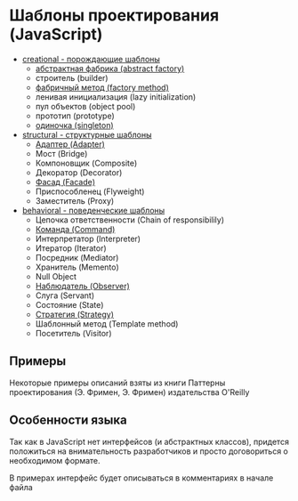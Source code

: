 # Шаблоны проектирования (JavaScript)

* [creational - порождающие шаблоны](https://github.com/Mohnatus/design-patterns-js/tree/master/creational)
  * [абстрактная фабрика (abstract factory)](https://github.com/Mohnatus/design-patterns-js/tree/master/creational/abstractFactory)
  * строитель (builder)
  * [фабричный метод (factory method)](https://github.com/Mohnatus/design-patterns-js/tree/master/creational/factoryMethod)
  * ленивая инициализация (lazy initialization)
  * пул объектов (object pool)
  * прототип (prototype)
  * [одиночка (singleton)](https://github.com/Mohnatus/design-patterns-js/tree/master/creational/singleton)
* [structural - структурные шаблоны](https://github.com/Mohnatus/design-patterns-js/tree/master/structural)
  * [Адаптер (Adapter)](https://github.com/Mohnatus/design-patterns-js/tree/master/adapter)
  * Мост (Bridge)
  * Компоновщик (Composite)
  * Декоратор (Decorator)
  * [Фасад (Facade)](https://github.com/Mohnatus/design-patterns-js/tree/master/facade)
  * Приспособленец (Flyweight)
  * Заместитель (Proxy)
* [behavioral - поведенческие шаблоны](https://github.com/Mohnatus/design-patterns-js/tree/master/behavioral)
  * Цепочка ответственности (Chain of responsibilily)
  * [Команда (Command)](https://github.com/Mohnatus/design-patterns-js/tree/master/behavioral/command)
  * Интерпретатор (Interpreter)
  * Итератор (Iterator)
  * Посредник (Mediator)
  * Хранитель (Memento)
  * Null Object
  * [Наблюдатель (Observer)](https://github.com/Mohnatus/design-patterns-js/tree/master/behavioral/observer)
  * Слуга (Servant)
  * Состояние (State)
  * [Стратегия (Strategy)](https://github.com/Mohnatus/design-patterns-js/tree/master/behavioral/strategy)
  * Шаблонный метод (Template method)
  * Посетитель (Visitor)

## Примеры
Некоторые примеры описаний взяты из книги Паттерны проектирования (Э. Фримен, Э. Фримен) издательства O'Reilly

## Особенности языка
Так как в JavaScript нет интерфейсов (и абстрактных классов), придется положиться на внимательность разработчиков и просто договориться о необходимом формате.

В примерах интерфейс будет описываться в комментариях в начале файла